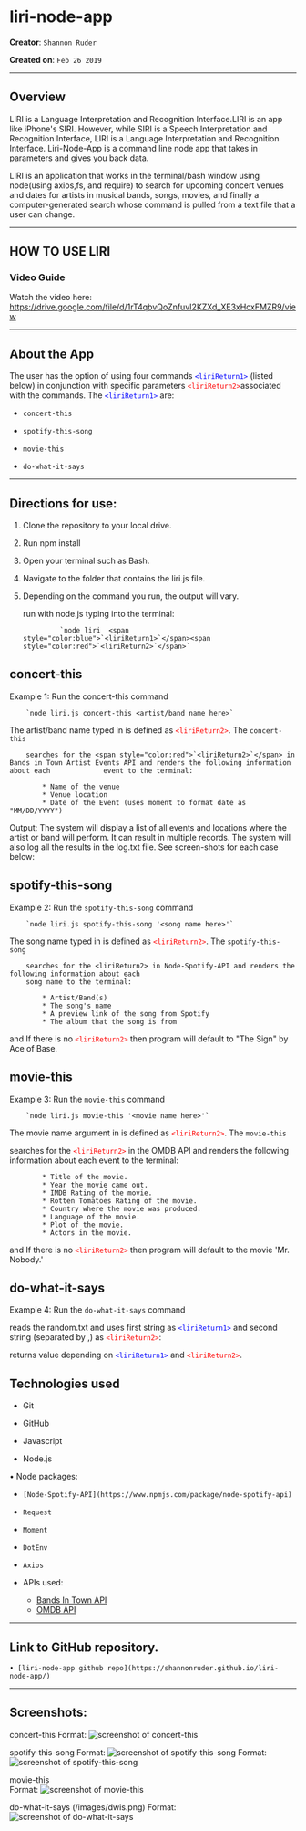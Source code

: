 
# liri-node-app

**Creator**: `Shannon Ruder`

**Created on**: `Feb 26 2019`

- - -

## Overview


LIRI is a Language Interpretation and Recognition Interface.LIRI is an app like iPhone's SIRI. However, while SIRI is a Speech Interpretation and Recognition Interface, LIRI is a Language Interpretation and Recognition Interface. Liri-Node-App is a command line node app that takes in parameters and gives you back data. 


LIRI is an application that works in the terminal/bash window using node(using axios,fs, and require) to search for upcoming concert venues and dates for artists in musical bands, songs, movies, and finally a computer-generated search whose command is pulled from a text file that a user can change.

- - -

## HOW TO USE LIRI
### **Video Guide**

Watch the video here: https://drive.google.com/file/d/1rT4qbvQoZnfuvI2KZXd_XE3xHcxFMZR9/view

- - -

## About the App

The user has the option of using four commands <span style="color:blue">`<liriReturn1>`</span> (listed below) in conjunction with specific parameters <span style="color:red">`<liriReturn2>`</span>associated with the commands. The  <span style="color:blue">`<liriReturn1>`</span> are:

   * `concert-this`

   * `spotify-this-song`

   * `movie-this`

   * `do-what-it-says`

- - -

## Directions for use:

1. Clone the repository to your local drive. 

2. Run npm install

3. Open your terminal such as Bash.

4. Navigate to the folder that contains the liri.js file.

5. Depending on the command you run, the output will vary.

    run with node.js typing into the terminal: 
    
    
                `node liri  <span style="color:blue">`<liriReturn1>`</span><span style="color:red">`<liriReturn2>`</span>`


## concert-this

Example 1: Run the concert-this command

        `node liri.js concert-this <artist/band name here>`

The artist/band name typed in is defined as <span style="color:red">`<liriReturn2>`</span>. The `concert-this`
    
        searches for the <span style="color:red">`<liriReturn2>`</span> in Bands in Town Artist Events API and renders the following information about each             event to the terminal:

            * Name of the venue
            * Venue location
            * Date of the Event (uses moment to format date as "MM/DD/YYYY")

Output: The system will display a list of all events and locations where the artist or band will perform. It can result in multiple records. The system will also log all the results in the log.txt file. See screen-shots for each case below:


## spotify-this-song

Example 2: Run the `spotify-this-song` command

        `node liri.js spotify-this-song '<song name here>'`

The song name typed in is defined as <span style="color:red">`<liriReturn2>`</span>. The `spotify-this-song`

        searches for the <liriReturn2> in Node-Spotify-API and renders the following information about each 
        song name to the terminal:

            * Artist/Band(s)
            * The song's name
            * A preview link of the song from Spotify
            * The album that the song is from

and If there is no <span style="color:red">`<liriReturn2>`</span> then program will default to "The Sign" by Ace of Base.

## movie-this

Example 3: Run the `movie-this` command

        `node liri.js movie-this '<movie name here>'`
        
The movie name argument in is defined as <span style="color:red">`<liriReturn2>`</span>. The `movie-this`

searches for the <span style="color:red">`<liriReturn2>`</span> in the OMDB API and renders the following information about each event to the terminal:

            * Title of the movie.
            * Year the movie came out.
            * IMDB Rating of the movie.
            * Rotten Tomatoes Rating of the movie.
            * Country where the movie was produced.
            * Language of the movie.
            * Plot of the movie.
            * Actors in the movie.


and If there is no <span style="color:red">`<liriReturn2>`</span> then program will default to the movie 'Mr. Nobody.'

## do-what-it-says

Example 4: Run the `do-what-it-says` command

reads the random.txt and uses first string as <span style="color:blue">`<liriReturn1>`</span> and second string (separated by ,) as <span style="color:red">`<liriReturn2>`</span>:

returns value depending on <span style="color:blue">`<liriReturn1>`</span> and <span style="color:red">`<liriReturn2>`</span>.

## Technologies used

   * Git

   * GitHub

   * Javascript

   * Node.js

• Node packages:

   * `[Node-Spotify-API](https://www.npmjs.com/package/node-spotify-api)`
   * `Request`
   * `Moment`
   * `DotEnv`
   * `Axios`
    
   * APIs used:
        * [Bands In Town API](http://www.artists.bandsintown.com/bandsintown-api)
        * [OMDB API](http://www.omdbapi.com)

- - -

## Link to GitHub repository.

    • [liri-node-app github repo](https://shannonruder.github.io/liri-node-app/)

- - -



## Screenshots:


concert-this
Format: ![screenshot of concert-this](https://shannonruder.github.io/liri-node-app/images/concertthis.png)


spotify-this-song 
Format: ![screenshot of spotify-this-song](https://shannonruder.github.io/liri-node-app/images/sts.png)
Format: ![screenshot of spotify-this-song](https://shannonruder.github.io/liri-node-app/images/sts2.png)

movie-this  
Format: ![screenshot of movie-this](https://shannonruder.github.io/liri-node-app/images/mt.png)

do-what-it-says (/images/dwis.png)
Format: ![screenshot of do-what-it-says](https://shannonruder.github.io/liri-node-app/images/dwis.png)



